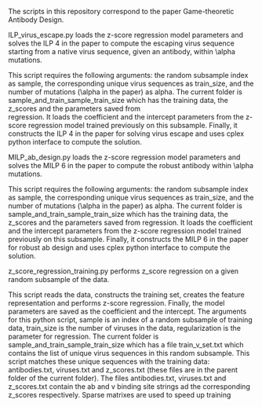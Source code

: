 The scripts in this repository correspond to the paper Game-theoretic Antibody Design.

ILP_virus_escape.py loads the z-score regression model parameters and solves the ILP 4 in the paper to compute the escaping virus sequence 
starting from a native virus sequence, given an antibody, within \alpha mutations.

This script requires the following arguments: the random subsample index as sample, the corresponding unique virus sequences as 
train_size, and the number of mutations (\alpha in the paper) as alpha. 
The current folder is sample_and_train_sample_train_size which has the training data, the z_scores and the parameters saved from   
regression.
It loads the coefficient and the intercept parameters from the z-score regression model trained previously on this subsample. 
Finally, it constructs the ILP 4 in the paper for solving virus escape and uses cplex python interface to compute the solution.

MILP_ab_design.py loads the z-score regression model parameters and solves the MILP 6 in the paper to compute the robust antibody  within \alpha mutations.

This script requires the following arguments: the random subsample index as sample, the corresponding unique virus sequences as 
train_size, and the number of mutations (\alpha in the paper) as alpha. 
The current folder is sample_and_train_sample_train_size which has the training data, the z_scores and the parameters saved from
regression.
It loads the coefficient and the intercept parameters from the z-score regression model trained previously on this subsample. 
Finally, it constructs the MILP 6 in the paper for robust ab design and uses cplex python interface to compute the solution.

z_score_regression_training.py performs z_score regression on a given random subsample of the data.

This script reads the data, constructs the training set, creates the feature representation and performs z-score regression.
Finally, the model parameters are saved as the coefficient and the intercept.
The arguments for this python script, sample is an index of a random subsample of training data, train_size is the number of viruses in
the data, regularization is the parameter for regression.
The current folder is sample_and_train_sample_train_size which has a file train_v_set.txt which contains the list of unique virus
sequences in this random subsample.
This script matches these unique sequences with the training data: antibodies.txt, viruses.txt and z_scores.txt (these files are in the
parent folder of the current folder).
The files antibodies.txt, viruses.txt and z_scores.txt contain the ab and v binding site strings ad the corresponding z_scores
respectively.
Sparse matrixes are used to speed up training

